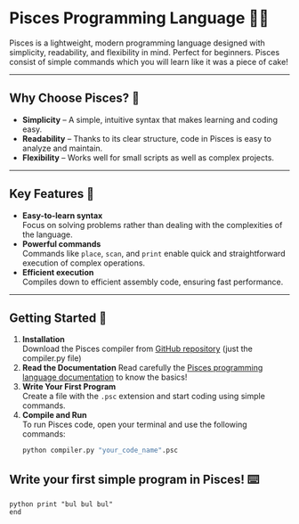 # Pisces Programming Language 🌊✨

Pisces is a lightweight, modern programming language designed with simplicity, readability, and flexibility in mind. Perfect for beginners. Pisces consist of simple commands which you will learn like it was a piece of cake!

---

## Why Choose Pisces? 🤔

- **Simplicity** – A simple, intuitive syntax that makes learning and coding easy.
- **Readability** – Thanks to its clear structure, code in Pisces is easy to analyze and maintain.
- **Flexibility** – Works well for small scripts as well as complex projects.

---

## Key Features 🔑

- **Easy-to-learn syntax**  
  Focus on solving problems rather than dealing with the complexities of the language.
- **Powerful commands**  
  Commands like `place`, `scan`, and `print` enable quick and straightforward execution of complex operations.
- **Efficient execution**  
  Compiles down to efficient assembly code, ensuring fast performance.

---

## Getting Started 🚀

1. **Installation**  
   Download the Pisces compiler from [GitHub repository](https://github.com/Kvmyk/Pisces) (just the compiler.py file)
2. **Read the Documentation**
   Read carefully the [Pisces programming language documentation]() to know the basics!
4. **Write Your First Program**  
   Create a file with the `.psc` extension and start coding using simple commands.
5. **Compile and Run**  
   To run Pisces code, open your terminal and use the following commands:
   ```bash
   python compiler.py "your_code_name".psc

## Write your first simple program in Pisces! ⌨️
```
python print "bul bul bul"
end
```
